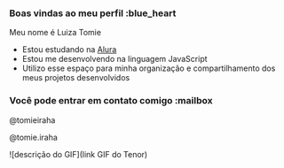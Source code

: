 ### Boas vindas ao meu perfil :blue_heart

Meu nome é Luiza Tomie

- Estou estudando na [Alura](https://www.alura.com.br)
- Estou me desenvolvendo na linguagem JavaScript
- Utilizo esse espaço para minha organização e compartilhamento dos meus projetos desenvolvidos

### Você pode entrar em contato comigo :mailbox

@tomieiraha

@tomie.iraha

![descrição do GIF](link GIF do Tenor)
